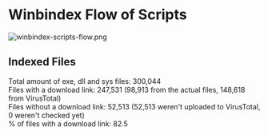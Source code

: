 # Winbindex Flow of Scripts

![winbindex-scripts-flow.png](winbindex-scripts-flow.png)

## Indexed Files

<!--FileStats-->
Total amount of exe, dll and sys files: 300,044  
Files with a download link: 247,531 (98,913 from the actual files, 148,618 from VirusTotal)  
Files without a download link: 52,513 (52,513 weren't uploaded to VirusTotal, 0 weren't checked yet)  
% of files with a download link: 82.5  
<!--/FileStats-->
